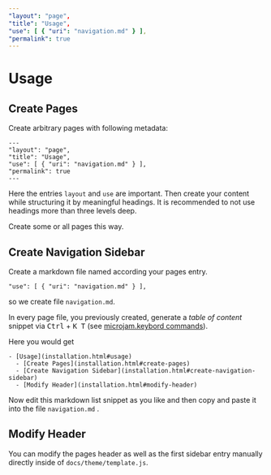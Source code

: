 ```yaml
---
"layout": "page",
"title": "Usage",
"use": [ { "uri": "navigation.md" } ],
"permalink": true
---
```


# Usage

## Create Pages

Create arbitrary pages with following metadata:

```
---
"layout": "page",
"title": "Usage",
"use": [ { "uri": "navigation.md" } ],
"permalink": true
---
```
Here the entries `layout` and `use` are important. Then create your content while structuring it by meaningful headings. It is recommended to not use headings more than three levels deep. 

Create some or all pages this way.

## Create Navigation Sidebar

Create a markdown file named according your pages entry.
```
"use": [ { "uri": "navigation.md" } ],
```
so we create file `navigation.md`.

In every page file, you previously created, generate a *table of content* snippet via <kbd>Ctrl</kbd>&nbsp;+&nbsp;<kbd>K</kbd>&nbsp;&nbsp;<kbd>T</kbd> (see [microjam.keybord commands](file:///C:/git/microjam/docs/usage.html#keyboard-commands)).

Here you would get 

```
- [Usage](installation.html#usage)
  - [Create Pages](installation.html#create-pages)
  - [Create Navigation Sidebar](installation.html#create-navigation-sidebar)
  - [Modify Header](installation.html#modify-header)
```

Now edit this markdown list snippet as you like and then copy and paste it into the file `navigation.md` .

## Modify Header

You can modify the pages header as well as the first sidebar entry manually directly inside of `docs/theme/template.js`.
